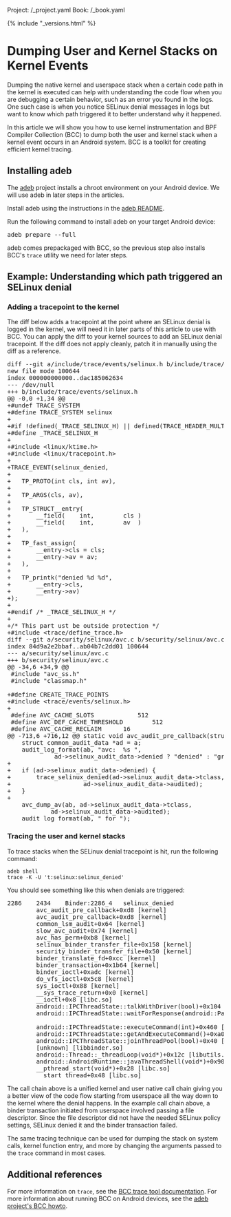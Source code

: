 Project: /_project.yaml
Book: /_book.yaml

{% include "_versions.html" %}

<!--
  Copyright 2019 The Android Open Source Project

  Licensed under the Apache License, Version 2.0 (the "License");
  you may not use this file except in compliance with the License.
  You may obtain a copy of the License at

      http://www.apache.org/licenses/LICENSE-2.0

  Unless required by applicable law or agreed to in writing, software
  distributed under the License is distributed on an "AS IS" BASIS,
  WITHOUT WARRANTIES OR CONDITIONS OF ANY KIND, either express or implied.
  See the License for the specific language governing permissions and
  limitations under the License.
-->

# Dumping User and Kernel Stacks on Kernel Events

Dumping the native kernel and userspace stack when a certain code path in the
kernel is executed can help with understanding the code flow when you are debugging
a certain behavior, such as an error you found in the logs. One such case is when
you notice SELinux denial messages in logs but want to know which path triggered
it to better understand why it happened.

In this article we will show you how to use kernel instrumentation and BPF Compiler Collection (BCC) to
dump both the user and kernel stack when a kernel event occurs in an Android
system. BCC is a toolkit for creating efficient kernel tracing.

## Installing adeb

The [adeb](https://android.googlesource.com/platform/external/adeb)
project installs a chroot environment on your Android device. We will use adeb in later
steps in the articles.

Install adeb using the instructions in the [adeb README](https://android.googlesource.com/platform/external/adeb/+/master/README.md).

Run the following command to install adeb on your target Android device:
<pre class="devsite-terminal devsite-click-to-copy">
adeb prepare --full
</pre>
adeb comes prepackaged with BCC, so the previous step also installs BCC's `trace` utility
we need for later steps.

## Example: Understanding which path triggered an SELinux denial

### Adding a tracepoint to the kernel
The diff below adds a tracepoint at the point where an SELinux denial is logged
in the kernel, we will need it in later parts of this article to use with BCC.
You can apply the diff to your kernel sources to add an SELinux denial tracepoint.
If the diff does not apply cleanly, patch it in manually using the diff as a reference.

<pre class="prettyprint">
diff --git a/include/trace/events/selinux.h b/include/trace/events/selinux.h
new file mode 100644
index 000000000000..dac185062634
--- /dev/null
+++ b/include/trace/events/selinux.h
@@ -0,0 +1,34 @@
+#undef TRACE_SYSTEM
+#define TRACE_SYSTEM selinux
+
+#if !defined(_TRACE_SELINUX_H) || defined(TRACE_HEADER_MULTI_READ)
+#define _TRACE_SELINUX_H
+
+#include &lt;linux/ktime.h&gt;
+#include &lt;linux/tracepoint.h&gt;
+
+TRACE_EVENT(selinux_denied,
+
+	TP_PROTO(int cls, int av),
+
+	TP_ARGS(cls, av),
+
+	TP_STRUCT__entry(
+		__field(	int,		cls	)
+		__field(	int,		av	)
+	),
+
+	TP_fast_assign(
+		__entry->cls = cls;
+		__entry->av = av;
+	),
+
+	TP_printk("denied %d %d",
+		__entry->cls,
+		__entry->av)
+);
+
+#endif /* _TRACE_SELINUX_H */
+
+/* This part ust be outside protection */
+#include &lt;trace/define_trace.h&gt;
diff --git a/security/selinux/avc.c b/security/selinux/avc.c
index 84d9a2e2bbaf..ab04b7c2dd01 100644
--- a/security/selinux/avc.c
+++ b/security/selinux/avc.c
@@ -34,6 +34,9 @@
 #include "avc_ss.h"
 #include "classmap.h"
 
+#define CREATE_TRACE_POINTS
+#include &lt;trace/events/selinux.h&gt;
+
 #define AVC_CACHE_SLOTS			512
 #define AVC_DEF_CACHE_THRESHOLD		512
 #define AVC_CACHE_RECLAIM		16
@@ -713,6 +716,12 @@ static void avc_audit_pre_callback(struct audit_buffer *ab, void *a)
 	struct common_audit_data *ad = a;
 	audit_log_format(ab, "avc:  %s ",
 			 ad->selinux_audit_data->denied ? "denied" : "granted");
+
+	if (ad->selinux_audit_data->denied) {
+		trace_selinux_denied(ad->selinux_audit_data->tclass,
+				     ad->selinux_audit_data->audited);
+	}
+
 	avc_dump_av(ab, ad->selinux_audit_data->tclass,
 			ad->selinux_audit_data->audited);
 	audit_log_format(ab, " for ");
</pre>

### Tracing the user and kernel stacks
To trace stacks when the SELinux denial tracepoint is hit, run the following command:
<pre class="prettyprint">
<code class="devsite-terminal">adeb shell</code>
<code class="devsite-terminal">trace -K -U 't:selinux:selinux_denied'</code>
</pre>

You should see something like this when denials are triggered:
<pre class="prettyprint">
2286    2434    Binder:2286_4   selinux_denied
        avc_audit_pre_callback+0xd8 [kernel]
        avc_audit_pre_callback+0xd8 [kernel]
        common_lsm_audit+0x64 [kernel]
        slow_avc_audit+0x74 [kernel]
        avc_has_perm+0xb8 [kernel]
        selinux_binder_transfer_file+0x158 [kernel]
        security_binder_transfer_file+0x50 [kernel]
        binder_translate_fd+0xcc [kernel]
        binder_transaction+0x1b64 [kernel]
        binder_ioctl+0xadc [kernel]
        do_vfs_ioctl+0x5c8 [kernel]
        sys_ioctl+0x88 [kernel]
        __sys_trace_return+0x0 [kernel]
        __ioctl+0x8 [libc.so]
        android::IPCThreadState::talkWithDriver(bool)+0x104 [libbinder.so]
        android::IPCThreadState::waitForResponse(android::Parcel*, int*)+0x40
                                                            [libbinder.so]
        android::IPCThreadState::executeCommand(int)+0x460 [libbinder.so]
        android::IPCThreadState::getAndExecuteCommand()+0xa0 [libbinder.so]
        android::IPCThreadState::joinThreadPool(bool)+0x40 [libbinder.so]
        [unknown] [libbinder.so]
        android::Thread::_threadLoop(void*)+0x12c [libutils.so]
        android::AndroidRuntime::javaThreadShell(void*)+0x90 [libandroid_runtime.so]
        __pthread_start(void*)+0x28 [libc.so]
        __start_thread+0x48 [libc.so]
</pre>

The call chain above is a unified kernel and user native call chain giving you
a better view of the code flow starting from userspace all the way down to the kernel where
the denial happens. In the example call chain above, a binder transaction
initiated from userspace involved passing a file descriptor. Since the file
descriptor did not have the needed SELinux policy settings, SELinux denied it and
the binder transaction failed.

The same tracing technique can be used for dumping the stack on system calls, kernel
function entry, and more by changing the arguments passed to the `trace` command
in most cases.

## Additional references

For more information on `trace`, see the [BCC trace tool documentation](https://android.googlesource.com/platform/external/bcc/+/master/tools/trace_example.txt).
For more information about running BCC on Android devices, see the
[adeb project's BCC howto](https://android.googlesource.com/platform/external/adeb/+/master/BCC.md).
